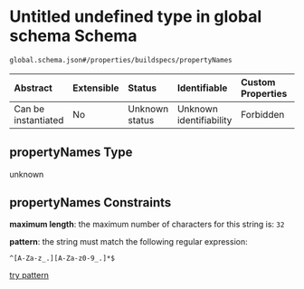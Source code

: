 # Untitled undefined type in global schema Schema

```txt
global.schema.json#/properties/buildspecs/propertyNames
```



| Abstract            | Extensible | Status         | Identifiable            | Custom Properties | Additional Properties | Access Restrictions | Defined In                                                               |
| :------------------ | :--------- | :------------- | :---------------------- | :---------------- | :-------------------- | :------------------ | :----------------------------------------------------------------------- |
| Can be instantiated | No         | Unknown status | Unknown identifiability | Forbidden         | Allowed               | none                | [global.schema.json\*](../out/global.schema.json "open original schema") |

## propertyNames Type

unknown

## propertyNames Constraints

**maximum length**: the maximum number of characters for this string is: `32`

**pattern**: the string must match the following regular expression:&#x20;

```regexp
^[A-Za-z_.][A-Za-z0-9_.]*$
```

[try pattern](https://regexr.com/?expression=%5E%5BA-Za-z_.%5D%5BA-Za-z0-9_.%5D*%24 "try regular expression with regexr.com")
